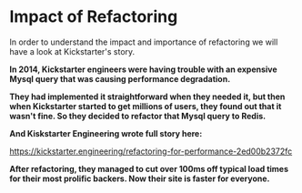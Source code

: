 # Impact of Refactoring

In order to understand the impact and importance of refactoring we will have a look at Kickstarter's story.

**In 2014, Kickstarter engineers were having trouble with an expensive Mysql query that was causing performance degradation.**

**They had implemented it straightforward when they needed it, but then when Kickstarter started to get millions of users, they found out that it wasn't fine. So they decided to refactor that Mysql query to Redis.**

**And Kiskstarter Engineering wrote full story here:**

https://kickstarter.engineering/refactoring-for-performance-2ed00b2372fc

**After refactoring, they managed to cut over 100ms off typical load times for their most prolific backers. Now their site is faster for everyone.**

